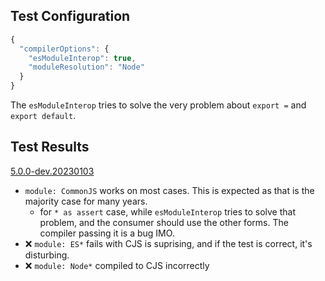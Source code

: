 ## Test Configuration

```js
{
  "compilerOptions": {
    "esModuleInterop": true,
    "moduleResolution": "Node"
  }
}
```

The `esModuleInterop` tries to solve the very problem about `export =` and `export default`.

## Test Results

[5.0.0-dev.20230103](./test-result.5.0.0-dev.20230103.md)

- `module: CommonJS` works on most cases.
  This is expected as that is the majority case for many years.
  - for `* as assert` case, while `esModuleInterop` tries to solve that problem,
    and the consumer should use the other forms. The compiler passing it is a bug IMO.
- ❌ `module: ES*` fails with CJS is suprising, and if the test is correct, it's disturbing.
- ❌ `module: Node*` compiled to CJS incorrectly
